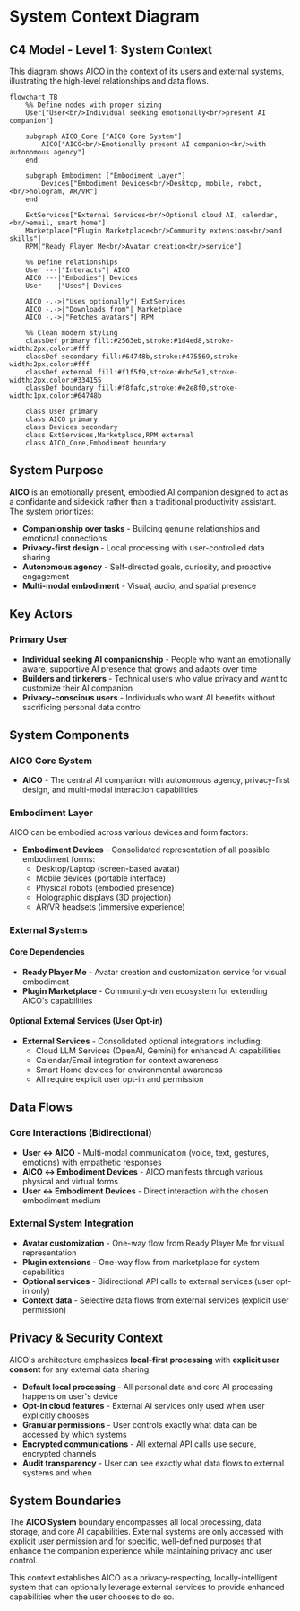 # System Context Diagram

## C4 Model - Level 1: System Context

This diagram shows AICO in the context of its users and external systems, illustrating the high-level relationships and data flows.

```mermaid
flowchart TB
    %% Define nodes with proper sizing
    User["User<br/>Individual seeking emotionally<br/>present AI companion"]
    
    subgraph AICO_Core ["AICO Core System"]
        AICO["AICO<br/>Emotionally present AI companion<br/>with autonomous agency"]
    end
    
    subgraph Embodiment ["Embodiment Layer"]
        Devices["Embodiment Devices<br/>Desktop, mobile, robot,<br/>hologram, AR/VR"]
    end
    
    ExtServices["External Services<br/>Optional cloud AI, calendar,<br/>email, smart home"]
    Marketplace["Plugin Marketplace<br/>Community extensions<br/>and skills"]
    RPM["Ready Player Me<br/>Avatar creation<br/>service"]
    
    %% Define relationships
    User ---|"Interacts"| AICO
    AICO ---|"Embodies"| Devices
    User ---|"Uses"| Devices
    
    AICO -.->|"Uses optionally"| ExtServices
    AICO -.->|"Downloads from"| Marketplace
    AICO -.->|"Fetches avatars"| RPM
    
    %% Clean modern styling
    classDef primary fill:#2563eb,stroke:#1d4ed8,stroke-width:2px,color:#fff
    classDef secondary fill:#64748b,stroke:#475569,stroke-width:2px,color:#fff
    classDef external fill:#f1f5f9,stroke:#cbd5e1,stroke-width:2px,color:#334155
    classDef boundary fill:#f8fafc,stroke:#e2e8f0,stroke-width:1px,color:#64748b
    
    class User primary
    class AICO primary
    class Devices secondary
    class ExtServices,Marketplace,RPM external
    class AICO_Core,Embodiment boundary
```

## System Purpose

**AICO** is an emotionally present, embodied AI companion designed to act as a confidante and sidekick rather than a traditional productivity assistant. The system prioritizes:

- **Companionship over tasks** - Building genuine relationships and emotional connections
- **Privacy-first design** - Local processing with user-controlled data sharing
- **Autonomous agency** - Self-directed goals, curiosity, and proactive engagement
- **Multi-modal embodiment** - Visual, audio, and spatial presence

## Key Actors

### Primary User
- **Individual seeking AI companionship** - People who want an emotionally aware, supportive AI presence that grows and adapts over time
- **Builders and tinkerers** - Technical users who value privacy and want to customize their AI companion
- **Privacy-conscious users** - Individuals who want AI benefits without sacrificing personal data control

## System Components

### AICO Core System
- **AICO** - The central AI companion with autonomous agency, privacy-first design, and multi-modal interaction capabilities

### Embodiment Layer
AICO can be embodied across various devices and form factors:

- **Embodiment Devices** - Consolidated representation of all possible embodiment forms:
  - Desktop/Laptop (screen-based avatar)
  - Mobile devices (portable interface)
  - Physical robots (embodied presence)
  - Holographic displays (3D projection)
  - AR/VR headsets (immersive experience)

### External Systems

#### Core Dependencies
- **Ready Player Me** - Avatar creation and customization service for visual embodiment
- **Plugin Marketplace** - Community-driven ecosystem for extending AICO's capabilities

#### Optional External Services (User Opt-in)
- **External Services** - Consolidated optional integrations including:
  - Cloud LLM Services (OpenAI, Gemini) for enhanced AI capabilities
  - Calendar/Email integration for context awareness
  - Smart Home devices for environmental awareness
  - All require explicit user opt-in and permission

## Data Flows

### Core Interactions (Bidirectional)
- **User ↔ AICO** - Multi-modal communication (voice, text, gestures, emotions) with empathetic responses
- **AICO ↔ Embodiment Devices** - AICO manifests through various physical and virtual forms
- **User ↔ Embodiment Devices** - Direct interaction with the chosen embodiment medium

### External System Integration
- **Avatar customization** - One-way flow from Ready Player Me for visual representation
- **Plugin extensions** - One-way flow from marketplace for system capabilities
- **Optional services** - Bidirectional API calls to external services (user opt-in only)
- **Context data** - Selective data flows from external services (explicit user permission)

## Privacy & Security Context

AICO's architecture emphasizes **local-first processing** with **explicit user consent** for any external data sharing:

- **Default local processing** - All personal data and core AI processing happens on user's device
- **Opt-in cloud features** - External AI services only used when user explicitly chooses
- **Granular permissions** - User controls exactly what data can be accessed by which systems
- **Encrypted communications** - All external API calls use secure, encrypted channels
- **Audit transparency** - User can see exactly what data flows to external systems and when

## System Boundaries

The **AICO System** boundary encompasses all local processing, data storage, and core AI capabilities. External systems are only accessed with explicit user permission and for specific, well-defined purposes that enhance the companion experience while maintaining privacy and user control.

This context establishes AICO as a privacy-respecting, locally-intelligent system that can optionally leverage external services to provide enhanced capabilities when the user chooses to do so.
